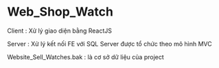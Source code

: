 # Web_Shop_Watch
Client : Xử lý giao diện bằng ReactJS

Server : Xử lý kết nối FE với SQL Server được tổ chức theo mô hình MVC

Website_Sell_Watches.bak : là cơ sở dữ liệu của project
